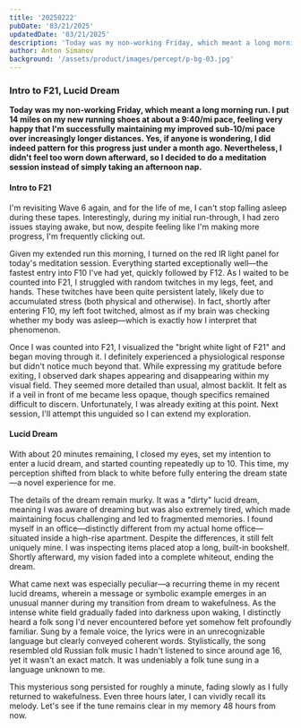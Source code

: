 ```yaml
---
title: '20250222'
pubDate: '03/21/2025'
updatedDate: '03/21/2025'
description: 'Today was my non-working Friday, which meant a long morning run. I put 14 miles on my new running shoes at about a 9:40/mi pace, feeling very happy that I am successfully maintaining my improved sub-10/mi pace over increasingly longer distances. Yes, if anyone is wondering, I did indeed pattern for this progress just under a month ago. Nevertheless, I did not feel too worn down afterward, so I decided to do a meditation session instead of simply taking an afternoon nap.'
author: Anton Simanov
background: '/assets/product/images/percept/p-bg-03.jpg'
---
```


### Intro to F21, Lucid Dream

**Today was my non-working Friday, which meant a long morning run. I put 14 miles on my new running shoes at about a 9:40/mi pace, feeling very happy that I'm successfully maintaining my improved sub-10/mi pace over increasingly longer distances. Yes, if anyone is wondering, I did indeed pattern for this progress just under a month ago. Nevertheless, I didn't feel too worn down afterward, so I decided to do a meditation session instead of simply taking an afternoon nap.**

#### Intro to F21

I'm revisiting Wave 6 again, and for the life of me, I can't stop falling asleep during these tapes. Interestingly, during my initial run-through, I had zero issues staying awake, but now, despite feeling like I'm making more progress, I'm frequently clicking out.

Given my extended run this morning, I turned on the red IR light panel for today's meditation session. Everything started exceptionally well—the fastest entry into F10 I've had yet, quickly followed by F12. As I waited to be counted into F21, I struggled with random twitches in my legs, feet, and hands. These twitches have been quite persistent lately, likely due to accumulated stress (both physical and otherwise). In fact, shortly after entering F10, my left foot twitched, almost as if my brain was checking whether my body was asleep—which is exactly how I interpret that phenomenon.

Once I was counted into F21, I visualized the "bright white light of F21" and began moving through it. I definitely experienced a physiological response but didn't notice much beyond that. While expressing my gratitude before exiting, I observed dark shapes appearing and disappearing within my visual field. They seemed more detailed than usual, almost backlit. It felt as if a veil in front of me became less opaque, though specifics remained difficult to discern. Unfortunately, I was already exiting at this point. Next session, I'll attempt this unguided so I can extend my exploration.

#### Lucid Dream

With about 20 minutes remaining, I closed my eyes, set my intention to enter a lucid dream, and started counting repeatedly up to 10. This time, my perception shifted from black to white before fully entering the dream state—a novel experience for me.

The details of the dream remain murky. It was a "dirty" lucid dream, meaning I was aware of dreaming but was also extremely tired, which made maintaining focus challenging and led to fragmented memories. I found myself in an office—distinctly different from my actual home office—situated inside a high-rise apartment. Despite the differences, it still felt uniquely mine. I was inspecting items placed atop a long, built-in bookshelf. Shortly afterward, my vision faded into a complete whiteout, ending the dream.

What came next was especially peculiar—a recurring theme in my recent lucid dreams, wherein a message or symbolic example emerges in an unusual manner during my transition from dream to wakefulness. As the intense white field gradually faded into darkness upon waking, I distinctly heard a folk song I'd never encountered before yet somehow felt profoundly familiar. Sung by a female voice, the lyrics were in an unrecognizable language but clearly conveyed coherent words. Stylistically, the song resembled old Russian folk music I hadn't listened to since around age 16, yet it wasn't an exact match. It was undeniably a folk tune sung in a language unknown to me.

This mysterious song persisted for roughly a minute, fading slowly as I fully returned to wakefulness. Even three hours later, I can vividly recall its melody. Let's see if the tune remains clear in my memory 48 hours from now.